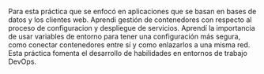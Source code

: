 Para esta práctica que se enfocó en aplicaciones que se basan en bases de datos y los clientes web. Aprendi gestión de contenedores con respecto al proceso de configuracion y despliegue de servicios. Aprendí la importancia de usar variables de entorno para tener una configuración más segura, como conectar contenedores entre sí y como enlazarlos a una misma red. Esta práctica fomenta el desarrollo de habilidades en entornos de trabajo DevOps.
